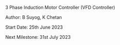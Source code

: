 3 Phase Induction Motor Controller (VFD Controller)

Author: B Suyog, K Chetan

Start Date: 25th June 2023

Next Milestone: 31st July 2023


